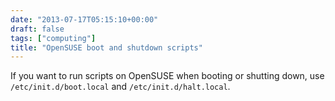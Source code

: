 ```yaml
---
date: "2013-07-17T05:15:10+00:00"
draft: false
tags: ["computing"]
title: "OpenSUSE boot and shutdown scripts"
---
```

If you want to run scripts on OpenSUSE when booting or shutting down, use `/etc/init.d/boot.local` and `/etc/init.d/halt.local`.

